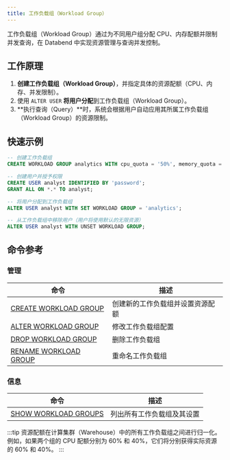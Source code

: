 ```yaml
---
title: 工作负载组（Workload Group）
---
```


工作负载组（Workload Group）通过为不同用户组分配 CPU、内存配额并限制并发查询，在 Databend 中实现资源管理与查询并发控制。

## 工作原理

1. **创建工作负载组（Workload Group）**，并指定具体的资源配额（CPU、内存、并发限制）。
2. 使用 `ALTER USER` **将用户分配**到工作负载组（Workload Group）。
3. **执行查询（Query）**时，系统会根据用户自动应用其所属工作负载组（Workload Group）的资源限制。

## 快速示例

```sql
-- 创建工作负载组
CREATE WORKLOAD GROUP analytics WITH cpu_quota = '50%', memory_quota = '30%', max_concurrency = 5;

-- 创建用户并授予权限
CREATE USER analyst IDENTIFIED BY 'password';
GRANT ALL ON *.* TO analyst;

-- 将用户分配到工作负载组
ALTER USER analyst WITH SET WORKLOAD GROUP = 'analytics';

-- 从工作负载组中移除用户（用户将使用默认的无限资源）
ALTER USER analyst WITH UNSET WORKLOAD GROUP;
```

## 命令参考

### 管理
| 命令 | 描述 |
|---------|-------------|
| [CREATE WORKLOAD GROUP](create-workload-group.md) | 创建新的工作负载组并设置资源配额 |
| [ALTER WORKLOAD GROUP](alter-workload-group.md) | 修改工作负载组配置 |
| [DROP WORKLOAD GROUP](drop-workload-group.md) | 删除工作负载组 |
| [RENAME WORKLOAD GROUP](rename-workload-group.md) | 重命名工作负载组 |

### 信息
| 命令 | 描述 |
|---------|-------------|
| [SHOW WORKLOAD GROUPS](show-workload-groups.md) | 列出所有工作负载组及其设置 |

:::tip
资源配额在计算集群（Warehouse）中的所有工作负载组之间进行归一化。例如，如果两个组的 CPU 配额分别为 60% 和 40%，它们将分别获得实际资源的 60% 和 40%。
:::